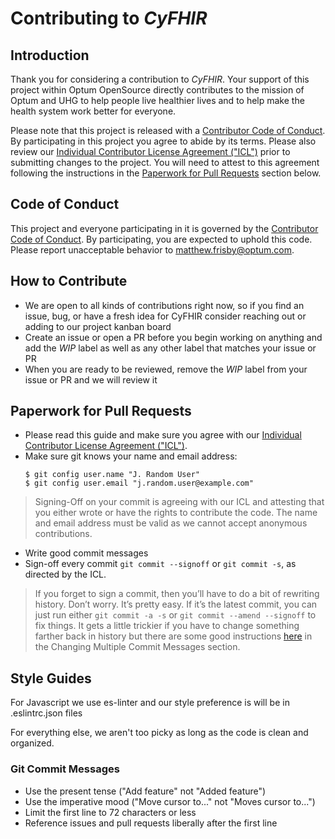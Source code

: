# Contributing to *CyFHIR*

## Introduction

Thank you for considering a contribution to *CyFHIR*. Your support of this project within Optum OpenSource directly contributes to the mission of Optum and UHG to help people live healthier lives and to help make the health system work better for everyone.

Please note that this project is released with a [Contributor Code of Conduct](CODE_OF_CONDUCT.md). By participating in this project you agree to abide by its terms. Please also review our [Individual Contributor License Agreement ("ICL")](INDIVIDUAL_CONTRIBUTOR_LICENSE.md) prior to submitting changes to the project.  You will need to attest to this agreement following the instructions in the [Paperwork for Pull Requests](#paperwork-for-pull-requests) section below.


## Code of Conduct

This project and everyone participating in it is governed by the [Contributor Code of Conduct](CODE_OF_CONDUCT.md). By participating, you are expected to uphold this code. Please report unacceptable behavior to [matthew.frisby@optum.com][email].

## How to Contribute

* We are open to all kinds of contributions right now, so if you find an issue, bug, or have a fresh idea for CyFHIR consider reaching out or adding to our project kanban board
* Create an issue or open a PR before you begin working on anything and add the *WIP* label as well as any other label that matches your issue or PR
* When you are ready to be reviewed, remove the *WIP* label from your issue or PR and we will review it

## Paperwork for Pull Requests

* Please read this guide and make sure you agree with our [Individual Contributor License Agreement ("ICL")](INDIVIDUAL_CONTRIBUTOR_LICENSE.md).
* Make sure git knows your name and email address:
   ```
   $ git config user.name "J. Random User"
   $ git config user.email "j.random.user@example.com"
   ```
> Signing-Off on your commit is agreeing with our ICL and attesting that you either wrote or have the rights to contribute the code. The name and email address must be valid as we cannot accept anonymous contributions.
* Write good commit messages
* Sign-off every commit `git commit --signoff` or `git commit -s`, as directed by the ICL.

> If you forget to sign a commit, then you’ll have to do a bit of rewriting history. Don’t worry. It’s pretty easy. If it’s the latest commit, you can just run either `git commit -a -s` or `git commit --amend --signoff` to fix things. It gets a little trickier if you have to change something farther back in history but there are some good instructions [here](https://git-scm.com/book/en/v2/Git-Tools-Rewriting-History) in the Changing Multiple Commit Messages section.

## Style Guides

For Javascript we use es-linter and our style preference is will be in .eslintrc.json files

For everything else, we aren't too picky as long as the code is clean and organized.

### Git Commit Messages

* Use the present tense ("Add feature" not "Added feature")
* Use the imperative mood ("Move cursor to..." not "Moves cursor to...")
* Limit the first line to 72 characters or less
* Reference issues and pull requests liberally after the first line

[email]: mailto:matthew.frisby@optum.com

